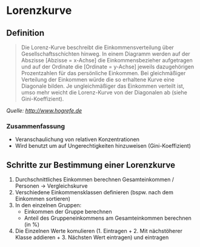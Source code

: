 # Lorenzkurve

## Definition

> Die Lorenz-Kurve beschreibt die Einkommensverteilung über
> Gesellschaftsschichten hinweg. In einem Diagramm werden auf der
> Abszisse [Abzisse = x-Achse]  die Einkommensbezieher aufgetragen und auf der Ordinate die [Ordinate = y-Achse]
> jeweils dazugehörigen Prozentzahlen für das persönliche Einkommen. Bei
> gleichmäßiger Verteilung der Einkommen würde die so erhaltene Kurve
> eine Diagonale bilden. Je ungleichmäßiger das Einkommen verteilt ist,
> umso mehr weicht die Lorenz-Kurve von der Diagonalen ab (siehe
> Gini-Koeffizient).

_Quelle: http://www.hogrefe.de_

### Zusammenfassung
* Veranschaulichung von relativen Konzentrationen
* Wird benutzt um auf Ungerechtigkeiten hinzuweisen (Gini-Koeffizient)

## Schritte zur Bestimmung einer Lorenzkurve

1. Durchschnittliches Einkommen berechnen Gesamteinkommen / Personen -> Vergleichskurve
2. Verschiedene Einkommensklassen definieren (bspw. nach dem Einkommen sortieren) 
3. In den einzelnen Gruppen: 
    * Einkommen der Gruppe berechnen
    * Anteil des Gruppeneinkommens am Gesamteinkommen berechnen (in %)
4. Die Einzelnen Werte komulieren (1. Eintragen + 2. Mit nächstöherer Klasse addieren + 3. Nächsten Wert eintragen) und eintragen
